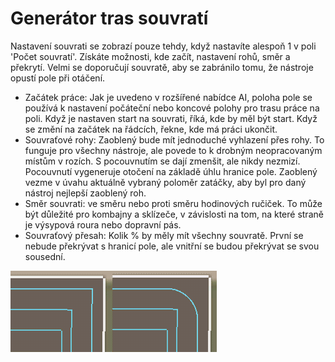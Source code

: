 # Generátor tras souvratí


Nastavení souvrati se zobrazí pouze tehdy, když nastavíte alespoň 1 v poli 'Počet souvratí'.
Získáte možnosti, kde začít, nastavení rohů, směr a překrytí.
Velmi se doporučují souvratě, aby se zabránilo tomu, že nástroje opustí pole při otáčení.



- Začátek práce: Jak je uvedeno v rozšířené nabídce AI, poloha pole se používá k nastavení počáteční nebo koncové polohy pro trasu práce na poli.
Když je nastaven start na souvrati, říká, kde by měl být start. Když se změní na začátek na řádcích, řekne, kde má práci ukončit.
- Souvraťové rohy: Zaoblený bude mít jednoduché vyhlazení přes rohy. To funguje pro všechny nástroje, ale povede to k drobným neopracovaným místům v rozích.
S pocouvnutím se dají zmenšit, ale nikdy nezmizí. Pocouvnutí vygeneruje otočení na základě úhlu hranice pole.
Zaoblený vezme v úvahu aktuálně vybraný poloměr zatáčky, aby byl pro daný nástroj nejlepší zaoblený roh.
- Směr souvrati: ve směru nebo proti směru hodinových ručiček. To může být důležité pro kombajny a sklízeče, v závislosti na tom, na které straně je výsypová roura nebo dopravní pás.
- Souvraťový přesah: Kolik % by měly mít všechny souvratě. První se nebude překrývat s hranicí pole, ale vnitřní se budou překrývat se svou sousední.


![Image](assets/images/sharproundcorner_0_0_330_130.png)

